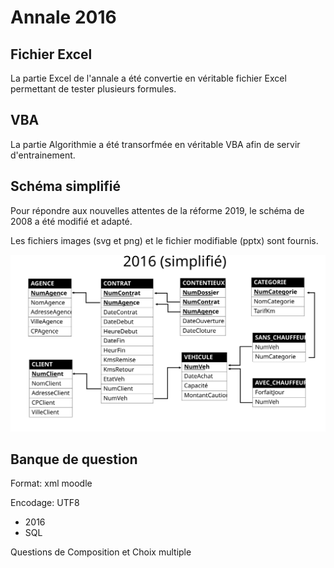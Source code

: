 # Annale 2016

## Fichier Excel

La partie Excel de l'annale a été convertie en véritable fichier Excel permettant de tester plusieurs formules.

## VBA

La partie Algorithmie a été transorfmée en véritable VBA afin de servir d'entrainement.

## Schéma simplifié

Pour répondre aux nouvelles attentes de la réforme 2019, le schéma de 2008 a été modifié et adapté.

Les fichiers images (svg et png) et le fichier modifiable (pptx) sont fournis.

![Schéma 2016 simplifié](./2016-simple.svg)



## Banque de question

Format: xml moodle

Encodage: UTF8


* 2016
 * SQL 

Questions de Composition et Choix multiple

